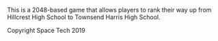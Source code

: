 This is a 2048-based game that allows players to rank their way up from Hillcrest High School to Townsend Harris High School. 


















Copyright Space Tech 2019
